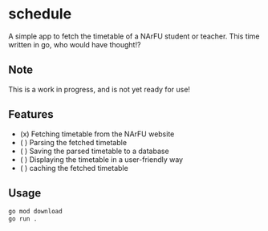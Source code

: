 # schedule
A simple app to fetch the timetable of a NArFU student or teacher.
This time written in go, who would have thought!?

## Note
This is a work in progress, and is not yet ready for use!

## Features
- (x) Fetching timetable from the NArFU website
- ( ) Parsing the fetched timetable
- ( ) Saving the parsed timetable to a database
- ( ) Displaying the timetable in a user-friendly way
- ( ) caching the fetched timetable

## Usage
```bash
go mod download
go run .
```
